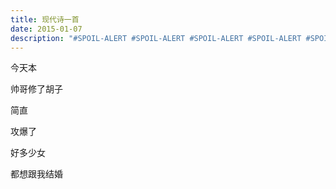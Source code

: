 ```yaml
---
title: 现代诗一首
date: 2015-01-07
description: "#SPOIL-ALERT #SPOIL-ALERT #SPOIL-ALERT #SPOIL-ALERT #SPOIL-ALERT #SPOIL-ALERT #SPOIL-ALERT #SPOIL-ALERT #SPOIL-ALERT #SPOIL-ALERT #SPOIL-ALERT #SPOIL-ALERT"
---
```


今天本

帅哥修了胡子

简直

攻爆了

好多少女

都想跟我结婚
